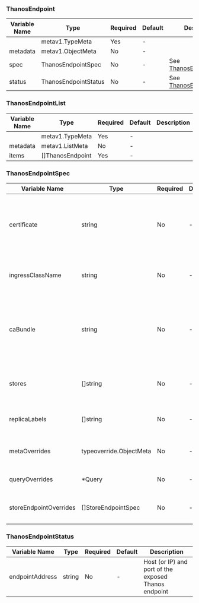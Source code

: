 ### ThanosEndpoint
| Variable Name | Type | Required | Default | Description |
|---|---|---|---|---|
|  | metav1.TypeMeta | Yes | - |  |
| metadata | metav1.ObjectMeta | No | - |  |
| spec | ThanosEndpointSpec | No | - | See [ThanosEndpointSpec](#thanosendpointspec)<br> |
| status | ThanosEndpointStatus | No | - | See [ThanosEndpointStatus](#thanosendpointstatus)<br> |
### ThanosEndpointList
| Variable Name | Type | Required | Default | Description |
|---|---|---|---|---|
|  | metav1.TypeMeta | Yes | - |  |
| metadata | metav1.ListMeta | No | - |  |
| items | []ThanosEndpoint | Yes | - |  |
### ThanosEndpointSpec
| Variable Name | Type | Required | Default | Description |
|---|---|---|---|---|
| certificate | string | No | - | The endpoint should use this server certificate (tls.crt, tls.key) in the current namespace<br> |
| ingressClassName | string | No | - | Reference the given ingressClass resource explicitly<br> |
| caBundle | string | No | - | Name of the secret that contains the CA certificate in ca.crt to verify client certs in the current namespace<br> |
| stores | []string | No | - | List of statically configured store addresses<br> |
| replicaLabels | []string | No | - | Custom replica labels if the default doesn't apply<br> |
| metaOverrides | typeoverride.ObjectMeta | No | - | [Override metadata](../overrides/override/#objectmeta) for managed resources<br> |
| queryOverrides | *Query | No | - | Override any of the [Query parameters](../thanos_types/#query)<br> |
| storeEndpointOverrides | []StoreEndpointSpec | No | - | Override any of the [StoreEndpoint parameters](../storeendpoint_types/)<br> |
### ThanosEndpointStatus
| Variable Name | Type | Required | Default | Description |
|---|---|---|---|---|
| endpointAddress | string | No | - | Host (or IP) and port of the exposed Thanos endpoint<br> |
